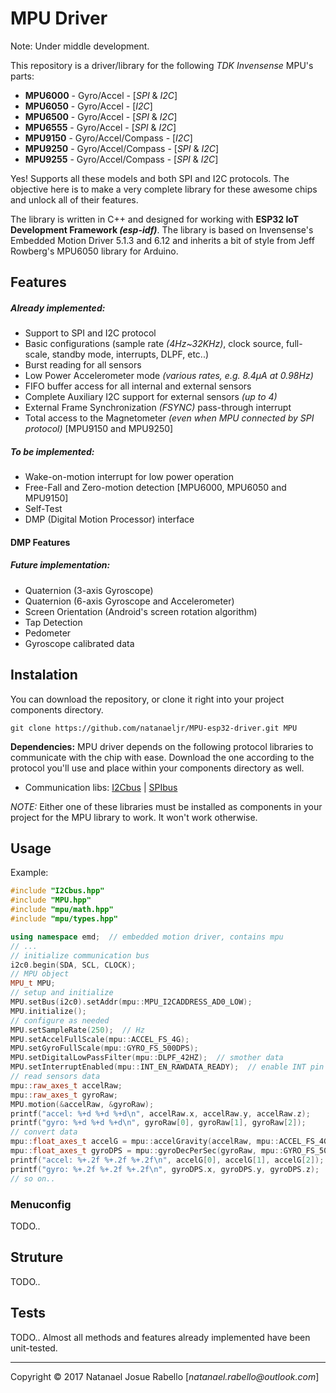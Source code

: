 # MPU Driver

Note: Under middle development.

This repository is a driver/library for the following _TDK Invensense_ MPU's parts:

+ **MPU6000** - Gyro/Accel - [_SPI_ & _I2C_]
+ **MPU6050** - Gyro/Accel - [_I2C_]
+ **MPU6500** - Gyro/Accel - [_SPI_ & _I2C_]
+ **MPU6555** - Gyro/Accel - [_SPI_ & _I2C_]
+ **MPU9150** - Gyro/Accel/Compass - [_I2C_]
+ **MPU9250** - Gyro/Accel/Compass - [_SPI_ & _I2C_]
+ **MPU9255** - Gyro/Accel/Compass - [_SPI_ & _I2C_]

Yes! Supports all these models and both SPI and I2C protocols.
The objective here is to make a very complete library for these awesome chips and unlock all of their features.

The library is written in C++ and designed for working with **ESP32 IoT Development Framework _(esp-idf)_**.
The library is based on Invensense's Embedded Motion Driver 5.1.3 and 6.12 and inherits a bit of style from Jeff Rowberg's MPU6050 library for Arduino.

## Features

##### Already implemented:

+ Support to SPI and I2C protocol
+ Basic configurations (sample rate _(4Hz~32KHz)_, clock source, full-scale, standby mode, interrupts, DLPF, etc..)
+ Burst reading for all sensors
+ Low Power Accelerometer mode _(various rates, e.g. 8.4μA at 0.98Hz)_
+ FIFO buffer access for all internal and external sensors
+ Complete Auxiliary I2C support for external sensors _(up to 4)_
+ External Frame Synchronization _(FSYNC)_ pass-through interrupt
+ Total access to the Magnetometer _(even when MPU connected by SPI protocol)_ [MPU9150 and MPU9250]

##### To be implemented:

+ Wake-on-motion interrupt for low power operation
+ Free-Fall and Zero-motion detection [MPU6000, MPU6050 and MPU9150]
+ Self-Test
+ DMP (Digital Motion Processor) interface

#### DMP Features

##### Future implementation:

+ Quaternion (3-axis Gyroscope)
+ Quaternion (6-axis Gyroscope and Accelerometer)
+ Screen Orientation (Android's screen rotation algorithm)
+ Tap Detection
+ Pedometer
+ Gyroscope calibrated data

## Instalation

You can download the repository, or clone it right into your project components directory.

```git
git clone https://github.com/natanaeljr/MPU-esp32-driver.git MPU
```

**Dependencies:** MPU driver depends on the following protocol libraries to communicate with the chip with ease. Download the one according to the protocol you'll use and place within your components directory as well.

+ Communication libs:  [I2Cbus] | [SPIbus]

_NOTE:_ Either one of these libraries must be installed as components in your project for the MPU library to work. It won't work otherwise.

## Usage

Example:

```C++
#include "I2Cbus.hpp"
#include "MPU.hpp"
#include "mpu/math.hpp"
#include "mpu/types.hpp"

using namespace emd;  // embedded motion driver, contains mpu
// ...
// initialize communication bus
i2c0.begin(SDA, SCL, CLOCK);
// MPU object
MPU_t MPU;
// setup and initialize
MPU.setBus(i2c0).setAddr(mpu::MPU_I2CADDRESS_AD0_LOW);
MPU.initialize();
// configure as needed
MPU.setSampleRate(250);  // Hz
MPU.setAccelFullScale(mpu::ACCEL_FS_4G);
MPU.setGyroFullScale(mpu::GYRO_FS_500DPS);
MPU.setDigitalLowPassFilter(mpu::DLPF_42HZ);  // smother data
MPU.setInterruptEnabled(mpu::INT_EN_RAWDATA_READY);  // enable INT pin
// read sensors data
mpu::raw_axes_t accelRaw;
mpu::raw_axes_t gyroRaw;
MPU.motion(&accelRaw, &gyroRaw);
printf("accel: %+d %+d %+d\n", accelRaw.x, accelRaw.y, accelRaw.z);
printf("gyro: %+d %+d %+d\n", gyroRaw[0], gyroRaw[1], gyroRaw[2]);
// convert data
mpu::float_axes_t accelG = mpu::accelGravity(accelRaw, mpu::ACCEL_FS_4G);
mpu::float_axes_t gyroDPS = mpu::gyroDecPerSec(gyroRaw, mpu::GYRO_FS_500DPS);
printf("accel: %+.2f %+.2f %+.2f\n", accelG[0], accelG[1], accelG[2]);
printf("gyro: %+.2f %+.2f %+.2f\n", gyroDPS.x, gyroDPS.y, gyroDPS.z);
// so on..
```

### Menuconfig

TODO..

## Struture

TODO..

## Tests

TODO..
Almost all methods and features already implemented have been unit-tested.

---

Copyright © 2017 Natanael Josue Rabello [_natanael.rabello@outlook.com_]

[I2Cbus]: https://github.com/natanaeljr/I2Cbus-esp32
[SPIbus]: https://github.com/natanaeljr/SPIbus-esp32
